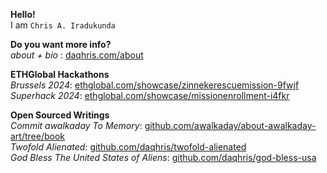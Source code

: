 **Hello!**   
I am `Chris A. Iradukunda`   

**Do you want more info?**     
_about + bio_ : [daqhris.com/about](https://daqhris.com/about)     

**ETHGlobal Hackathons**  
_Brussels 2024_: [ethglobal.com/showcase/zinnekerescuemission-9fwjf](https://ethglobal.com/showcase/zinnekerescuemission-9fwjf)  
_Superhack 2024_: [ethglobal.com/showcase/missionenrollment-i4fkr](https://ethglobal.com/showcase/missionenrollment-i4fkr)  

**Open Sourced Writings**  
_Commit awalkaday To Memory_: [github.com/awalkaday/about-awalkaday-art/tree/book](https://github.com/awalkaday/about-awalkaday-art/tree/book)  
_Twofold Alienated_: [github.com/daqhris/twofold-alienated](https://github.com/daqhris/twofold-alienated)  
_God Bless The United States of Aliens_: [github.com/daqhris/god-bless-usa](https://github.com/daqhris/god-bless-usa)  
